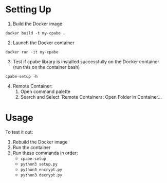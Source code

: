 # Setting Up

1. Build the Docker image

```
docker build -t my-cpabe .
```

2. Launch the Docker container

```
docker run -it my-cpabe
```

3. Test if cpabe library is installed successfully on the Docker container (run this on the container bash)

```
cpabe-setup -h
```

4. Remote Container:
    1. Open command palette
    2. Search and Select `Remote Containers: Open Folder in Container...

# Usage

To test it out:
1. Rebuild the Docker image
2. Run the container
3. Run these commands in order:
   - `cpabe-setup`
   - `python3 setup.py`
   - `python3 encrypt.py`
   - `python3 decrypt.py`